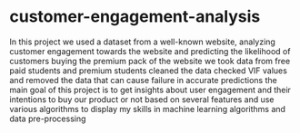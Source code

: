 # customer-engagement-analysis
In this project we used a dataset from a well-known website, analyzing customer engagement towards the website and predicting the likelihood of customers buying the premium pack of the website we took data from free paid students and premium students cleaned the data checked VIF values and removed the data that can cause failure in accurate predictions the main goal of this project is to get insights about user engagement and their intentions to buy our product or not based on several features and use various algorithms to display my skills in machine learning algorithms and data pre-processing
